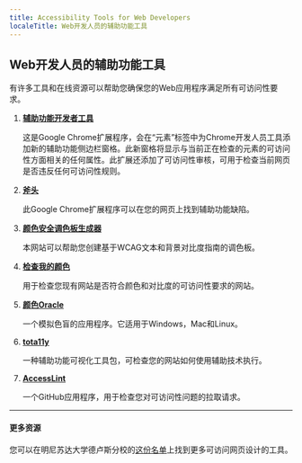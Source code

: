 ```yaml
---
title: Accessibility Tools for Web Developers
localeTitle: Web开发人员的辅助功能工具
---
```

## Web开发人员的辅助功能工具

有许多工具和在线资源可以帮助您确保您的Web应用程序满足所有可访问性要求。

1.  **[辅助功能开发者工具](https://chrome.google.com/webstore/detail/accessibility-developer-t/fpkknkljclfencbdbgkenhalefipecmb?hl=en)**
    
    这是Google Chrome扩展程序，会在“元素”标签中为Chrome开发人员工具添加新的辅助功能侧边栏窗格。此新窗格将显示与当前正在检查的元素的可访问性方面相关的任何属性。此扩展还添加了可访问性审核，可用于检查当前网页是否违反任何可访问性规则。
    
2.  **[斧头](https://chrome.google.com/webstore/detail/axe/lhdoppojpmngadmnindnejefpokejbdd?hl=en-US)**
    
    此Google Chrome扩展程序可以在您的网页上找到辅助功能缺陷。
    
3.  **[颜色安全调色板生成器](http://colorsafe.co)**
    
    本网站可以帮助您创建基于WCAG文本和背景对比度指南的调色板。
    
4.  **[检查我的颜色](http://www.checkmycolours.com)**
    
    用于检查您现有网站是否符合颜色和对比度的可访问性要求的网站。
    
5.  **[颜色Oracle](http://colororacle.org)**
    
    一个模拟色盲的应用程序。它适用于Windows，Mac和Linux。
    
6.  **[tota11y](http://khan.github.io/tota11y/)**
    
    一种辅助功能可视化工具包，可检查您的网站如何使用辅助技术执行。
    
7.  **[AccessLint](https://www.accesslint.com)**
    
    一个GitHub应用程序，用于检查您对可访问性问题的拉取请求。
    

* * *

#### 更多资源

您可以在明尼苏达大学德卢斯分校的[这份名单](http://www.d.umn.edu/itss/training/online/webdesign/tools.html)上找到更多可访问网页设计的工具。